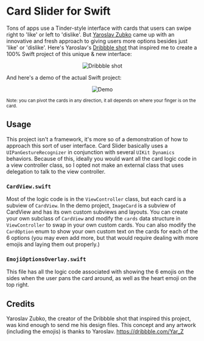 # Card Slider for Swift
Tons of apps use a Tinder-style interface with cards that users can swipe right to 'like' or left to 'dislike'. But [Yaroslav Zubko](https://dribbble.com/Yar_Z) came up with an innovative and fresh approach to giving users more options besides just 'like' or 'dislike'.
Here's Yaroslav's [Dribbble shot](https://dribbble.com/shots/3217240--14-Sub-Level-Slider) that inspired me to create a 100% Swift project of this unique & new interface:
<p align="center">
    <img src="https://cloud.githubusercontent.com/assets/7799382/23380926/88e837ee-fcf1-11e6-917a-49de8fc8ee13.gif" alt="Dribbble shot" />
</p>

And here's a demo of the actual Swift project:
<p align="center">
    <img src="https://cloud.githubusercontent.com/assets/7799382/23379940/ba3b91fa-fced-11e6-9639-ff50538a99d9.gif" alt="Demo" />
</p>
<sub> Note: you can pivot the cards in any direction, it all depends on where your finger is on the card.</sub>

## Usage

This project isn't a framework, it's more so of a demonstration of how to approach this sort of user interface.
Card Slider basically uses a `UIPanGestureRecognizer` in conjunction with several `UIKit Dynamics` behaviors. Because of this, ideally you would want all the card logic code in a view controller class, so I opted not make an external class that uses delegation to talk to the view controller.

### `CardView.swift`
Most of the logic code is in the `ViewController` class, but each card is a subview of `CardView`. In the demo project, `ImageCard` is a subview of CardView and has its own custom subviews and layouts. 
You can create your own subclass of `CardView` and modify the `cards` data structure in `ViewController` to swap in your own custom cards.
You can also modify the `CardOption` enum to show your own custom text on the cards for each of the 6 options (you may even add more, but that would require dealing with more emojis and laying them out properly.)

### `EmojiOptionsOverlay.swift`
This file has all the logic code associated with showing the 6 emojis on the sides when the user pans the card around, as well as the heart emoji on the top right.

## Credits
Yaroslav Zubko, the creator of the Dribbble shot that inspired this project, was kind enough to send me his design files. This concept and any artwork (including the emojis) is thanks to Yaroslav.
https://dribbble.com/Yar_Z
